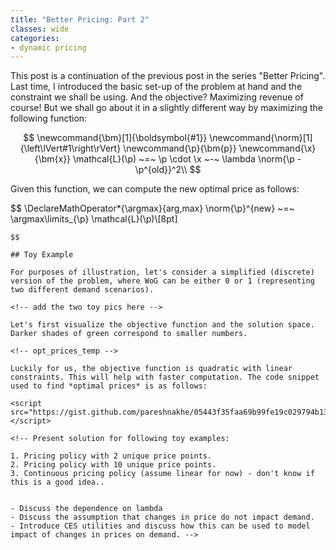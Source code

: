 ```yaml
---
title: "Better Pricing: Part 2"
classes: wide
categories:
- dynamic pricing
---
```


This post is a continuation of the previous post in the series "Better Pricing". Last time, I introduced the basic set-up of the problem at hand and the constraint we shall be using. And the objective? Maximizing revenue of course! But we shall go about it in a slightly different way by maximizing the following function:

$$
\newcommand{\bm}[1]{\boldsymbol{#1}}
\newcommand{\norm}[1]{\left\lVert#1\right\rVert}
\newcommand{\p}{\bm{p}}
\newcommand{\x}{\bm{x}}
\mathcal{L}(\p) ~=~ \p \cdot \x ~-~ \lambda \norm{\p - \p^{old}}^2\\
$$

Given this function, we can compute the new optimal price as follows:

$$
\DeclareMathOperator*{\argmax}{arg\,max}
\norm{\p}^{new} ~=~ \argmax\limits_{\p} \mathcal{L}(\p)\\[8pt]
~~~~s.t.~~ \norm{\p^{new}} ~\leq~ 1.05 \cdot \norm{\p^{old}}\\
$$

## Toy Example

For purposes of illustration, let's consider a simplified (discrete) version of the problem, where WoG can be either 0 or 1 (representing two different demand scenarios).

<!-- add the two toy pics here -->

Let's first visualize the objective function and the solution space. Darker shades of green correspond to smaller numbers.

<!-- opt_prices_temp -->

Luckily for us, the objective function is quadratic with linear constraints. This will help with faster computation. The code snippet used to find *optimal prices* is as follows:

<script src="https://gist.github.com/pareshnakhe/05443f35faa69b99fe19c029794b138c.js"></script>

<!-- Present solution for following toy examples:

1. Pricing policy with 2 unique price points.
2. Pricing policy with 10 unique price points.
3. Continuous pricing policy (assume linear for now) - don't know if this is a good idea..


- Discuss the dependence on lambda
- Discuss the assumption that changes in price do not impact demand.
- Introduce CES utilities and discuss how this can be used to model impact of changes in prices on demand. -->
